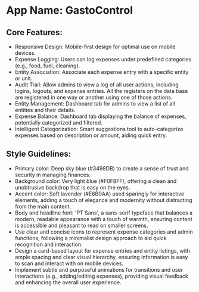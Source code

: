# **App Name**: GastoControl

## Core Features:

- Responsive Design: Mobile-first design for optimal use on mobile devices.
- Expense Logging: Users can log expenses under predefined categories (e.g., food, fuel, cleaning).
- Entity Association: Associate each expense entry with a specific entity or unit.
- Audit Trail: Allow admins to view a log of all user actions, including logins, logouts, and expense entries. All the registers on the data base are registered in one way or another using one of those actions.
- Entity Management: Dashboard tab for admins to view a list of all entities and their details.
- Expense Balance: Dashboard tab displaying the balance of expenses, potentially categorized and filtered.
- Intelligent Categorization: Smart suggestions tool to auto-categorize expenses based on description or amount, aiding quick entry.

## Style Guidelines:

- Primary color: Deep sky blue (#3498DB) to create a sense of trust and security in managing finances.
- Background color: Very light blue (#F0F8FF), offering a clean and unobtrusive backdrop that is easy on the eyes.
- Accent color: Soft lavender (#E6B0AA) used sparingly for interactive elements, adding a touch of elegance and modernity without distracting from the main content.
- Body and headline font: 'PT Sans', a sans-serif typeface that balances a modern, readable appearance with a touch of warmth, ensuring content is accessible and pleasant to read on smaller screens.
- Use clear and concise icons to represent expense categories and admin functions, following a minimalist design approach to aid quick recognition and interaction.
- Design a card-based layout for expense entries and entity listings, with ample spacing and clear visual hierarchy, ensuring information is easy to scan and interact with on mobile devices.
- Implement subtle and purposeful animations for transitions and user interactions (e.g., adding/editing expenses), providing visual feedback and enhancing the overall user experience.